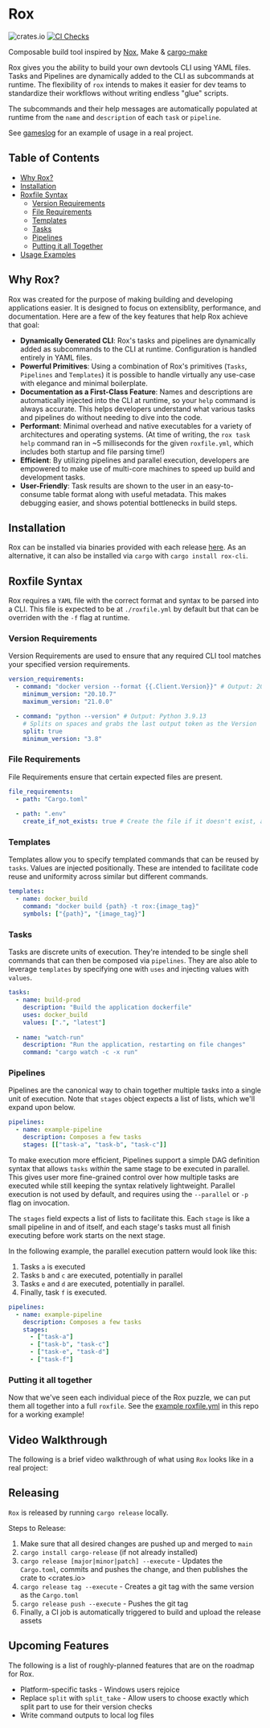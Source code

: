 # Rox

![crates.io](https://img.shields.io/crates/v/rox-cli.svg)
[![CI Checks](https://github.com/ThomasLaPiana/rox/actions/workflows/checks.yml/badge.svg)](https://github.com/ThomasLaPiana/rox/actions/workflows/checks.yml)

Composable build tool inspired by [Nox](https://nox.thea.codes/en/stable/), Make & [cargo-make](https://github.com/sagiegurari/cargo-make)

Rox gives you the ability to build your own devtools CLI using YAML files. Tasks and Pipelines are dynamically added to the CLI as subcommands at runtime. The flexibility of `rox` intends to makes it easier for dev teams to standardize their workflows without writing endless "glue" scripts.

The subcommands and their help messages are automatically populated at runtime from the `name` and `description` of each `task` or `pipeline`.

See [gameslog](https://github.com/ThomasLaPiana/gameslog-rs) for an example of usage in a real project.

## Table of Contents

- [Why Rox?](#why-rox)
- [Installation](#installation)
- [Roxfile Syntax](#roxfile-syntax)
  - [Version Requirements](#version-requirements)
  - [File Requirements](#file-requirements)
  - [Templates](#templates)
  - [Tasks](#tasks)
  - [Pipelines](#pipelines)
  - [Putting it all Together](#putting-it-all-together)
- [Usage Examples](#usage-examples)

## Why Rox?

Rox was created for the purpose of making building and developing applications easier. It is designed to focus on extensiblity, performance, and documentation. Here are a few of the key features that help Rox achieve that goal:

- __Dynamically Generated CLI__: Rox's tasks and pipelines are dynamically added as subcommands to the CLI at runtime. Configuration is handled entirely in YAML files.
- __Powerful Primitives__: Using a combination of Rox's primitives (`Tasks`, `Pipelines` and `Templates`) it is possible to handle virtually any use-case with elegance and minimal boilerplate.
- __Documentation as a First-Class Feature__: Names and descriptions are automatically injected into the CLI at runtime, so your `help` command is always accurate. This helps developers understand what various tasks and pipelines do without needing to dive into the code.
- __Performant__: Minimal overhead and native executables for a variety of architectures and operating systems. (At time of writing, the `rox task help` command ran in ~5 milliseconds for the given `roxfile.yml`, which includes both startup and file parsing time!)
- __Efficient__: By utilizing pipelines and parallel execution, developers are empowered to make use of multi-core machines to speed up build and development tasks.
- __User-Friendly__: Task results are shown to the user in an easy-to-consume table format along with useful metadata. This makes debugging easier, and shows potential bottlenecks in build steps.

## Installation

Rox can be installed via binaries provided with each release [here](https://github.com/ThomasLaPiana/rox/releases). As an alternative, it can also be installed via `cargo` with `cargo install rox-cli`.

## Roxfile Syntax

Rox requires a `YAML` file with the correct format and syntax to be parsed into a CLI. This file is expected to be at `./roxfile.yml` by default but that can be overriden with the `-f` flag at runtime.

### Version Requirements

Version Requirements are used to ensure that any required CLI tool matches your specified version requirements.

```yaml
version_requirements:
  - command: "docker version --format {{.Client.Version}}" # Output: 20.10.23
    minimum_version: "20.10.7"
    maximum_version: "21.0.0"

  - command: "python --version" # Output: Python 3.9.13
    # Splits on spaces and grabs the last output token as the Version
    split: true 
    minimum_version: "3.8"
```

### File Requirements

File Requirements ensure that certain expected files are present.

```yaml
file_requirements:
  - path: "Cargo.toml" 
  
  - path: ".env"
    create_if_not_exists: true # Create the file if it doesn't exist, as opposed to throwing an error
```

### Templates

Templates allow you to specify templated commands that can be reused by `tasks`. Values are injected positionally. These are intended to facilitate code reuse and uniformity across similar but different commands.

```yaml
templates:
  - name: docker_build
    command: "docker build {path} -t rox:{image_tag}"
    symbols: ["{path}", "{image_tag}"]
```

### Tasks

Tasks are discrete units of execution. They're intended to be single shell commands that can then be composed via `pipelines`. They are also able to leverage `templates` by specifying one with `uses` and injecting values with `values`.

```yaml
tasks:
  - name: build-prod
    description: "Build the application dockerfile"
    uses: docker_build
    values: [".", "latest"]
    
  - name: "watch-run"
    description: "Run the application, restarting on file changes"
    command: "cargo watch -c -x run"
```

### Pipelines

Pipelines are the canonical way to chain together multiple tasks into a single unit of execution. Note that `stages` object expects a list of lists, which we'll expand upon below.

```yaml
pipelines: 
  - name: example-pipeline
    description: Composes a few tasks
    stages: [["task-a", "task-b", "task-c"]]
```

To make execution more efficient, Pipelines support a simple DAG definition syntax that allows `tasks` _within_ the same stage to be executed in parallel. This gives user more fine-grained control over how multiple tasks are executed while still keeping the syntax relatively lightweight. Parallel execution is not used by default, and requires using the `--parallel` or `-p` flag on invocation.

The `stages` field expects a list of lists to facilitate this. Each `stage` is like a small pipeline in and of itself, and each stage's tasks must all finish executing before work starts on the next stage.

In the following example, the parallel execution pattern would look like this:

1. Tasks `a` is executed
1. Tasks `b` and `c` are executed, potentially in parallel
1. Tasks `e` and `d` are executed, potentially in parallel.
1. Finally, task `f` is executed.

```yaml
pipelines: 
  - name: example-pipeline
    description: Composes a few tasks
    stages:
      - ["task-a"]
      - ["task-b", "task-c"]
      - ["task-e", "task-d"]
      - ["task-f"]
```

### Putting it all together

Now that we've seen each individual piece of the Rox puzzle, we can put them all together into a full `roxfile`. See the [example roxfile.yml](roxfile.yml) in this repo for a working example!

## Video Walkthrough

The following is a brief video walkthrough of what using `Rox` looks like in a real project:

## Releasing

`Rox` is released by running `cargo release` locally.

Steps to Release:

1. Make sure that all desired changes are pushed up and merged to `main`
1. `cargo install cargo-release` (if not already installed)
1. `cargo release [major|minor|patch] --execute` - Updates the `Cargo.toml`, commits and pushes the change, and then publishes the crate to <crates.io>
1. `cargo release tag --execute` - Creates a git tag with the same version as the `Cargo.toml`
1. `cargo release push --execute` - Pushes the git tag
1. Finally, a CI job is automatically triggered to build and upload the release assets

## Upcoming Features

The following is a list of roughly-planned features that are on the roadmap for Rox.

- Platform-specific tasks - Windows users rejoice
- Replace `split` with `split_take` - Allow users to choose exactly which split part to use for their version checks
- Write command outputs to local log files
